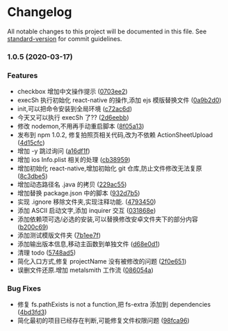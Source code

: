 # Changelog

All notable changes to this project will be documented in this file. See [standard-version](https://github.com/conventional-changelog/standard-version) for commit guidelines.

### 1.0.5 (2020-03-17)


### Features

* checkbox 增加中文操作提示 ([0703ee2](https://gitee.com/yang_update/cy-cli/commit/0703ee2475130f6e8903652bfffa283018c19166))
* execSh 执行初始化 react-native 的操作,添加 ejs 模版替换文件 ([0a9b2d0](https://gitee.com/yang_update/cy-cli/commit/0a9b2d08baaf42320464e880b1a564eb43389d60))
* init,可以把命令安装到全局环境 ([c72ac6d](https://gitee.com/yang_update/cy-cli/commit/c72ac6d7ae1a5b1eb433d8ae46304005e5709a9d))
* 今天又可以执行 execSh 了?? ([2d6eebb](https://gitee.com/yang_update/cy-cli/commit/2d6eebb55a95f9e7e6fffaaabba205a6d8de39eb))
* 修改 nodemon,不用再手动重启脚本 ([8f05a13](https://gitee.com/yang_update/cy-cli/commit/8f05a13d628db4a1189c5bffde0cb25751c5ac87))
* 发布到 npm 1.0.2, 修复拍照页相关代码,改为不依赖 ActionSheetUpload ([4d15cfc](https://gitee.com/yang_update/cy-cli/commit/4d15cfc730a93564bbb870a3f6c68f5f9841f5ae))
* 增加 -y 跳过询问 ([a16df1f](https://gitee.com/yang_update/cy-cli/commit/a16df1f40877e85b3eb1659a0eb5ab26d301b564))
* 增加 ios Info.plist 相关的处理 ([cb38959](https://gitee.com/yang_update/cy-cli/commit/cb38959650188dd6a59eb6e28c4ac9b97f57eded))
* 增加初始化 react-native,增加初始化 git 仓库,防止文件修改无法复原 ([8c3dbe5](https://gitee.com/yang_update/cy-cli/commit/8c3dbe5f9a3dedf0751230e662327bfdddf2e446))
* 增加动态路径名 .java 的拷贝 ([229ac55](https://gitee.com/yang_update/cy-cli/commit/229ac555540cdd7b051be4b0c44faa1299e72483))
* 增加替换 package.json 中的脚本 ([932d7b5](https://gitee.com/yang_update/cy-cli/commit/932d7b5ae17817eacc47080e702d2db7e7f5bdf5))
* 实现 .ignore 移除文件夹,实现注释功能. ([4793450](https://gitee.com/yang_update/cy-cli/commit/47934509fc0ee155f952d4227f230d79b8f0d692))
* 添加 ASCII 启动文字,添加 inquirer 交互 ([031868e](https://gitee.com/yang_update/cy-cli/commit/031868e9f092b214a913a4ec32f03d4ce0fac820))
* 添加依赖项可选/必选的安装,可以替换修改安卓文件夹下的部分内容 ([b200c69](https://gitee.com/yang_update/cy-cli/commit/b200c6977ba73a817f5cc5a1de75f8f536e00061))
* 添加测试模版文件夹 ([7b1ee7f](https://gitee.com/yang_update/cy-cli/commit/7b1ee7f6943a4237e7586e513019219522f3dd35))
* 添加输出版本信息,移动主函数到单独文件 ([d68e0d1](https://gitee.com/yang_update/cy-cli/commit/d68e0d1667777e255fba62c2b8302f0a81040517))
* 清理 todo ([5748ad5](https://gitee.com/yang_update/cy-cli/commit/5748ad5243dc68152a9b39cadefd391cb83b2197))
* 简化入口方式,修复 projectName 没有被修改的问题 ([2f0e651](https://gitee.com/yang_update/cy-cli/commit/2f0e6516f961b51499693fbfb59320675bfbb5b4))
* 误删文件还原.增加 metalsmith 工作流 ([086054a](https://gitee.com/yang_update/cy-cli/commit/086054a04a9487768dc27cfd168f4af8dfa25cdf))


### Bug Fixes

* 修复 fs.pathExists is not a function,把 fs-extra 添加到 dependencies ([4bd3fd3](https://gitee.com/yang_update/cy-cli/commit/4bd3fd35df9e2f54fa9874c2be6779220f6b5876))
* 简化最初的项目已经存在判断,可能修复文件权限问题 ([98fca96](https://gitee.com/yang_update/cy-cli/commit/98fca96b3867c81829cb155bd46d07313c844261))
